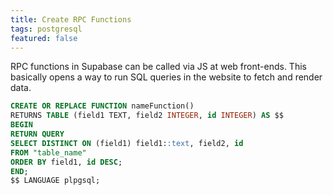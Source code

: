 ```yaml
---
title: Create RPC Functions
tags: postgresql
featured: false
---
```


RPC functions in Supabase can be called via JS at web front-ends. This basically opens a way to run SQL queries in the website to fetch and render data.

```sql
CREATE OR REPLACE FUNCTION nameFunction()
RETURNS TABLE (field1 TEXT, field2 INTEGER, id INTEGER) AS $$
BEGIN
RETURN QUERY
SELECT DISTINCT ON (field1) field1::text, field2, id
FROM "table_name"
ORDER BY field1, id DESC;
END;
$$ LANGUAGE plpgsql;
```

